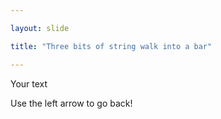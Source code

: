 ```yaml
---

layout: slide

title: "Three bits of string walk into a bar"

---
```


Your text

Use the left arrow to go back!
